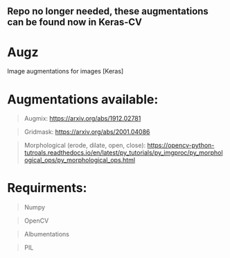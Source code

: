 ## Repo no longer needed, these augmentations can be found now in Keras-CV
# Augz
Image augmentations for images [Keras]

# Augmentations available:

  > Augmix: https://arxiv.org/abs/1912.02781
  
  > Gridmask: https://arxiv.org/abs/2001.04086
  
  > Morphological (erode, dilate, open, close): https://opencv-python-tutroals.readthedocs.io/en/latest/py_tutorials/py_imgproc/py_morphological_ops/py_morphological_ops.html
  
# Requirments:
  > Numpy
  
  > OpenCV
  
  > Albumentations
  
  > PIL
  
